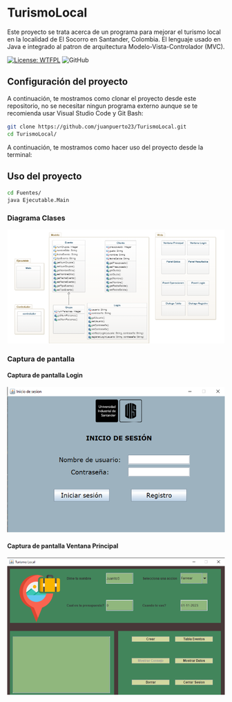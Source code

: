 # TurismoLocal

Este proyecto se trata acerca de un programa para mejorar el turismo local en la localidad de El Socorro en Santander, Colombia. El lenguaje usado en Java e integrado al patron de arquitectura Modelo-Vista-Controlador (MVC).

[![License: WTFPL](https://img.shields.io/badge/License-WTFPL-brightgreen.svg)](http://www.wtfpl.net/about/)
![GitHub](https://img.shields.io/github/commit-activity/m/juanpuerto23/TurismoLocal)


## Configuración del proyecto

A continuación, te mostramos como clonar el proyecto desde este repositorio, no se necesitar ningun programa externo aunque se te recomienda usar Visual Studio Code y Git Bash:

```bash
git clone https://github.com/juanpuerto23/TurismoLocal.git
cd TurismoLocal/
```

A continuación, te mostramos como hacer uso del proyecto desde la terminal:

## Uso del proyecto

```bash
cd Fuentes/
java Ejecutable.Main
```


### Diagrama Clases

![Diagrama](/Documentos/Diagrama_Clases.png)

### Captura de pantalla

#### Captura de pantalla Login

![Captura Login](/Documentos/captura_login.png)

#### Captura de pantalla Ventana Principal

![Captura Ventana Principal](/Documentos/captura_ventana_principal.png)
